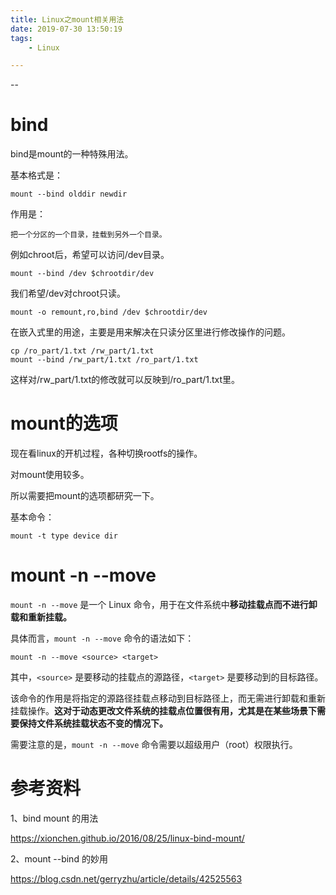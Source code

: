 ```yaml
---
title: Linux之mount相关用法
date: 2019-07-30 13:50:19
tags:
	- Linux

---
```


--

# bind

bind是mount的一种特殊用法。

基本格式是：

```
mount --bind olddir newdir
```

作用是：

```
把一个分区的一个目录，挂载到另外一个目录。
```

例如chroot后，希望可以访问/dev目录。

```
mount --bind /dev $chrootdir/dev
```

我们希望/dev对chroot只读。

```
mount -o remount,ro,bind /dev $chrootdir/dev
```



在嵌入式里的用途，主要是用来解决在只读分区里进行修改操作的问题。

```
cp /ro_part/1.txt /rw_part/1.txt
mount --bind /rw_part/1.txt /ro_part/1.txt
```

这样对/rw_part/1.txt的修改就可以反映到/ro_part/1.txt里。



# mount的选项

现在看linux的开机过程，各种切换rootfs的操作。

对mount使用较多。

所以需要把mount的选项都研究一下。

基本命令：

```
mount -t type device dir
```

# mount -n --move 

`mount -n --move` 是一个 Linux 命令，用于在文件系统中**移动挂载点而不进行卸载和重新挂载。**

具体而言，`mount -n --move` 命令的语法如下：

```
mount -n --move <source> <target>
```

其中，`<source>` 是要移动的挂载点的源路径，`<target>` 是要移动到的目标路径。

该命令的作用是将指定的源路径挂载点移动到目标路径上，而无需进行卸载和重新挂载操作。**这对于动态更改文件系统的挂载点位置很有用，尤其是在某些场景下需要保持文件系统挂载状态不变的情况下。**

需要注意的是，`mount -n --move` 命令需要以超级用户（root）权限执行。

# 参考资料

1、bind mount 的用法

https://xionchen.github.io/2016/08/25/linux-bind-mount/

2、mount --bind 的妙用

https://blog.csdn.net/gerryzhu/article/details/42525563